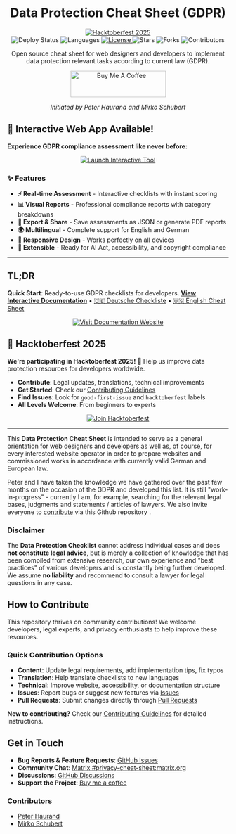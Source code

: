 <h1 align="center">Data Protection Cheat Sheet (GDPR)</h1>

<p align="center">
  <a href="https://hacktoberfest.com/" target="_blank">
    <img src="https://img.shields.io/badge/Hacktoberfest-2025-blueviolet?style=for-the-badge&logo=hacktoberfest" alt="Hacktoberfest 2025" />
  </a>
  <br>
  <img src="https://img.shields.io/github/deployments/mirkoschubert/datenschutz-checkliste/github-pages?style=flat-square&label=Deploy" alt="Deploy Status" />
  <img src="https://img.shields.io/badge/Languages-DE_|_EN-blue?style=flat-square" alt="Languages" />
  <a href="https://github.com/mirkoschubert/datenschutz-checkliste/blob/master/LICENSE">
    <img src="https://img.shields.io/github/license/mirkoschubert/datenschutz-checkliste.svg?style=flat-square" alt="License" />
  </a>
  <img src="https://img.shields.io/github/stars/mirkoschubert/datenschutz-checkliste?style=flat-square" alt="Stars" />
  <img src="https://img.shields.io/github/forks/mirkoschubert/datenschutz-checkliste?style=flat-square" alt="Forks" />
  <img src="https://img.shields.io/github/contributors/mirkoschubert/datenschutz-checkliste?style=flat-square" alt="Contributors" />
</p>

<p align="center">Open source cheat sheet for web designers and developers to implement data protection relevant tasks according to current law (GDPR).</p>

<p align="center"><a href="https://www.buymeacoffee.com/musikuss" target="_blank"><img src="https://cdn.buymeacoffee.com/buttons/v2/default-green.png" alt="Buy Me A Coffee" style="height: 60px !important;width: 217px !important;" ></a></p>

<p align="center"><em>Initiated by Peter Haurand and Mirko Schubert</em></p>

## 🚀 Interactive Web App Available!

**Experience GDPR compliance assessment like never before:**

<p align="center">
  <a href="webapp/index.html" target="_blank">
    <img src="https://img.shields.io/badge/🚀_Interactive_GDPR_Checker-Launch_Now-brightgreen?style=for-the-badge" alt="Launch Interactive Tool" />
  </a>
</p>

### ✨ Features
- **⚡ Real-time Assessment** - Interactive checklists with instant scoring
- **📊 Visual Reports** - Professional compliance reports with category breakdowns  
- **💾 Export & Share** - Save assessments as JSON or generate PDF reports
- **🌍 Multilingual** - Complete support for English and German
- **📱 Responsive Design** - Works perfectly on all devices
- **🎯 Extensible** - Ready for AI Act, accessibility, and copyright compliance

---

## TL;DR

**Quick Start**: Ready-to-use GDPR checklists for developers. <a href="https://mirkoschubert.github.io/datenschutz-checkliste/" target="_blank">**View Interactive Documentation**</a> • [🇩🇪 Deutsche Checkliste](checkliste.md) • [🇺🇸 English Cheat Sheet](cheat-sheet.md)

<p align="center">
  <a href="https://mirkoschubert.github.io/datenschutz-checkliste/" target="_blank">
    <img src="https://img.shields.io/badge/Interactive_Documentation-Visit_Website-blue?style=for-the-badge" alt="Visit Documentation Website" />
  </a>
</p>

## 🎃 Hacktoberfest 2025

**We're participating in Hacktoberfest 2025!** 🎉 Help us improve data protection resources for developers worldwide.

- **Contribute**: Legal updates, translations, technical improvements
- **Get Started**: Check our [Contributing Guidelines](CONTRIBUTING.md)
- **Find Issues**: Look for `good-first-issue` and `hacktoberfest` labels
- **All Levels Welcome**: From beginners to experts

<p align="center">
  <a href="CONTRIBUTING.md">
    <img src="https://img.shields.io/badge/Join_Hacktoberfest-Contribute_Now-blueviolet?style=for-the-badge" alt="Join Hacktoberfest" />
  </a>
</p>

---

This **Data Protection Cheat Sheet** is intended to serve as a general orientation for web designers and developers as well as, of course, for every interested website operator in order to prepare websites and commissioned works in accordance with currently valid German and European law.

Peter and I have taken the knowledge we have gathered over the past few months on the occasion of the GDPR and developed this list. It is still "work-in-progress" - currently I am, for example, searching for the relevant legal bases, judgments and statements / articles of lawyers. We also invite everyone to [contribute](https://github.com/mirkoschubert/datenschutz-checkliste#du-möchtest-gerne-mitwirken) via this Github repository .

### Disclaimer

The **Data Protection Checklist** cannot address individual cases and does **not constitute legal advice**, but is merely a collection of knowledge that has been compiled from extensive research, our own experience and "best practices" of various developers and is constantly being further developed. We assume **no liability** and recommend to consult a lawyer for legal questions in any case.

## How to Contribute

This repository thrives on community contributions! We welcome developers, legal experts, and privacy enthusiasts to help improve these resources.

### Quick Contribution Options

* **Content**: Update legal requirements, add implementation tips, fix typos
* **Translation**: Help translate checklists to new languages
* **Technical**: Improve website, accessibility, or documentation structure
* **Issues**: Report bugs or suggest new features via [Issues](https://github.com/mirkoschubert/datenschutz-checkliste/issues)
* **Pull Requests**: Submit changes directly through [Pull Requests](https://help.github.com/articles/about-pull-requests/)

**New to contributing?** Check our [Contributing Guidelines](CONTRIBUTING.md) for detailed instructions.

## Get in Touch

- **Bug Reports & Feature Requests**: [GitHub Issues](https://github.com/mirkoschubert/datenschutz-checkliste/issues)
- **Community Chat**: <a href="https://matrix.to/#/#privacy-cheat-sheet:matrix.org" target="_blank">Matrix #privacy-cheat-sheet:matrix.org</a>
- **Discussions**: [GitHub Discussions](https://github.com/mirkoschubert/datenschutz-checkliste/discussions)
- **Support the Project**: <a href="https://www.buymeacoffee.com/musikuss" target="_blank">Buy me a coffee</a>

### Contributors

* [Peter Haurand](https://github.com/peterhaurand)
* [Mirko Schubert](https://github.com/mirkoschubert)
